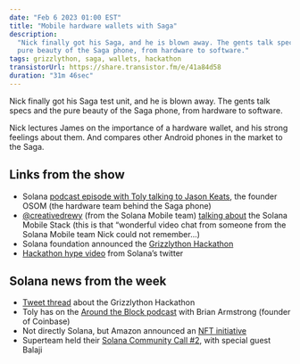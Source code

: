```yaml
---
date: "Feb 6 2023 01:00 EST"
title: "Mobile hardware wallets with Saga"
description:
  "Nick finally got his Saga, and he is blown away. The gents talk specs and the
  pure beauty of the Saga phone, from hardware to software."
tags: grizzlython, saga, wallets, hackathon
transistorUrl: https://share.transistor.fm/e/41a84d58
duration: "31m 46sec"
---
```


Nick finally got his Saga test unit, and he is blown away. The gents talk specs
and the pure beauty of the Saga phone, from hardware to software.

Nick lectures James on the importance of a hardware wallet, and his strong
feelings about them. And compares other Android phones in the market to the
Saga.

## Links from the show

- Solana
  [podcast episode with Toly talking to Jason Keats](https://podcasts.apple.com/us/podcast/jason-keats-founder-chief-hooligan-osom-ep-70/id1476353378?i=1000569641322),
  the founder OSOM (the hardware team behind the Saga phone)
- [@creativedrewy](https://twitter.com/creativedrewy) (from the Solana Mobile
  team) [talking about](https://youtu.be/wcmyLzr_Xks) the Solana Mobile Stack
  (this is that “wonderful video chat from someone from the Solana Mobile team
  Nick could not remember…)
- Solana foundation announced the
  [Grizzlython Hackathon](https://solana.com/grizzlython)
- [Hackathon hype video](https://twitter.com/solana/status/1621162324223725573)
  from Solana’s twitter

## Solana news from the week

- [Tweet thread](https://twitter.com/solana/status/1621162324223725573) about
  the Grizzlython Hackathon
- Toly has on the
  [Around the Block podcast](https://open.spotify.com/episode/0PPL3s1vVwQ56enNnhD6Qr?si=FaitOzb8RYSmXr0zGDGhDg&nd=1)
  with Brian Armstrong (founder of Coinbase)
- Not directly Solana, but Amazon announced an
  [NFT initiative](https://blockworks.co/news/amazon-nft-marketplace-web3)
- Superteam held their
  [Solana Community Call #2](https://www.youtube.com/watch?v=m5dDBzKd9UE&t=27s),
  with special guest Balaji
